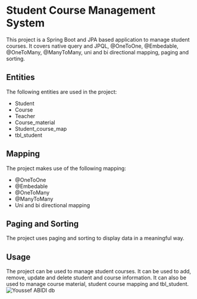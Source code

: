 # Student Course Management System

This project is a Spring Boot and JPA based application to manage student courses. It covers native query and JPQL, @OneToOne, @Embedable, @OneToMany, @ManyToMany, uni and bi directional mapping, paging and sorting.

## Entities

The following entities are used in the project:

* Student
* Course
* Teacher
* Course_material
* Student_course_map
* tbl_student

## Mapping

The project makes use of the following mapping:

* @OneToOne
* @Embedable
* @OneToMany
* @ManyToMany
* Uni and bi directional mapping

## Paging and Sorting

The project uses paging and sorting to display data in a meaningful way.

## Usage

The project can be used to manage student courses. It can be used to add, remove, update and delete student and course information. It can also be used to manage course material, student course mapping and tbl_student.
![Youssef ABIDI db](https://media.discordapp.net/attachments/1056677731980546191/1068956825136939019/stdent.jpg?width=756&height=701)
